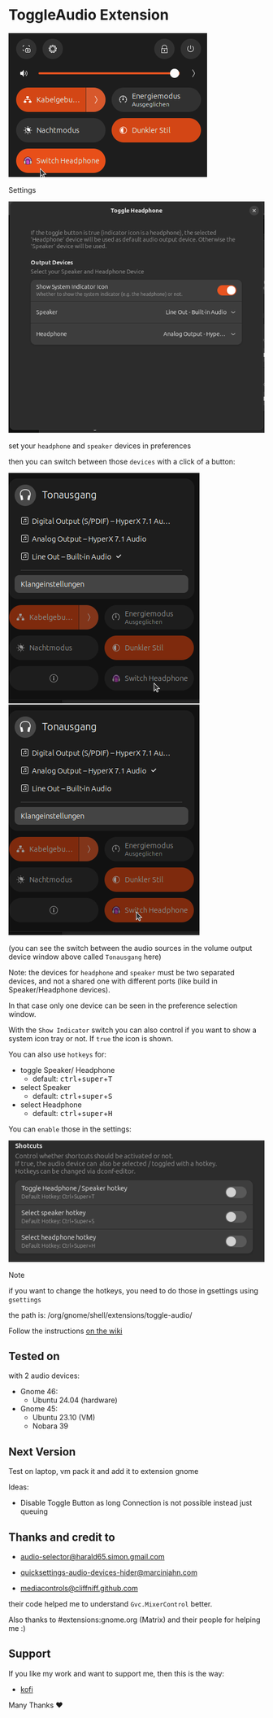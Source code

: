 # ToggleAudio Extension

![thumbnail](img/thumbnail.png)

Settings

![shows settings](img/settings.png)

set your `headphone` and `speaker` devices in preferences

then you can switch between those `devices` with a click of a button:

![speaker](img/speaker.png) ![headphone](img/headphone.png)

(you can see the switch between the audio sources in the volume output device window above called `Tonausgang` here)

 Note: the devices for `headphone` and `speaker` must be two separated devices, and not a shared one with different ports (like build in Speaker/Headphone devices).

 In that case only one device can be seen in the preference selection window.

 With the `Show Indicator` switch you can also control if you want to show a system icon tray or not.
 If `true` the icon is shown.

 You can also use `hotkeys` for:

* toggle Speaker/ Headphone
  * default: <kbd>ctrl</kbd>+<kbd>super</kbd>+<kbd>T</kbd>
* select Speaker
  * default: <kbd>ctrl</kbd>+<kbd>super</kbd>+<kbd>S</kbd>
* select Headphone
  * default: <kbd>ctrl</kbd>+<kbd>super</kbd>+<kbd>H</kbd>

You can `enable` those in the settings:

![settings show hotkey area](img/settings_2.png)

>[!NOTE] 
> if you want to change the hotkeys, you need to do those in gsettings using `gsettings`
>
>the path is: /org/gnome/shell/extensions/toggle-audio/
>
>Follow the instructions [on the wiki](https://github.com/Blackstareye/toggleAudio-blackeyeprojects.de/wiki/Changing-hotkeys:)


## Tested on

with 2 audio devices:

* Gnome 46:
  * Ubuntu 24.04 (hardware)
* Gnome 45:
  * Ubuntu 23.10 (VM)
  * Nobara 39

## Next Version

Test on laptop, vm
pack it and add it to extension gnome

Ideas:

* Disable Toggle Button as long Connection is not possible instead just queuing  

## Thanks and credit to

* [audio-selector@harald65.simon.gmail.com](https://github.com/hs65/Gnome-Shell-Extension-Audio-Selector)
* [quicksettings-audio-devices-hider@marcinjahn.com](https://github.com/marcinjahn/gnome-quicksettings-audio-devices-hider-extension)

* [mediacontrols@cliffniff.github.com](https://github.com/cliffniff/media-controls)

their code helped me to understand `Gvc.MixerControl` better.

Also thanks to #extensions:gnome.org (Matrix) and their people for helping me :)

## Support

If you like my work and want to support me, then this is the way:

* [kofi](https://ko-fi.com/black_eye)

Many Thanks ♥
